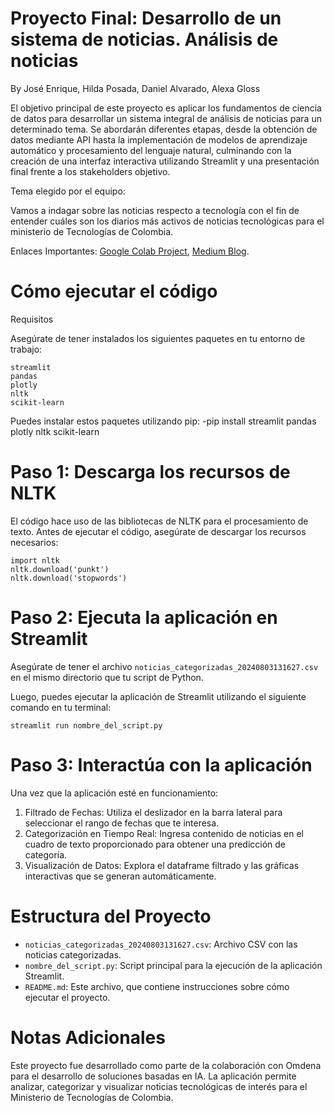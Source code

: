 # Proyecto Final: Desarrollo de un sistema de noticias. Análisis de noticias

By José Enrique, Hilda Posada, Daniel Alvarado, Alexa Gloss

El objetivo principal de este proyecto es aplicar los fundamentos de ciencia de datos para desarrollar un sistema integral de análisis de noticias para un determinado tema. Se abordarán diferentes etapas, desde la obtención de datos mediante API hasta la implementación de modelos de aprendizaje automático y procesamiento del lenguaje natural, culminando con la creación de una interfaz interactiva utilizando Streamlit y una presentación final frente a los stakeholders objetivo.

Tema elegido por el equipo:

Vamos a indagar sobre las noticias respecto a tecnología con el fin de entender cuáles son los diarios más activos de noticias tecnológicas para el ministerio de Tecnologías de Colombia.

Enlaces Importantes:
[Google Colab Project](https://colab.research.google.com/drive/10WOh4ydRyKezrosZAkAmIg3kn-xRNeSb#scrollTo=_I1IIl8OC0DX),
[Medium Blog](https://medium.com/@hildaecogreen/9bfb0fe613b5).


# Cómo ejecutar el código
Requisitos

Asegúrate de tener instalados los siguientes paquetes en tu entorno de trabajo:

    streamlit
    pandas
    plotly
    nltk
    scikit-learn

Puedes instalar estos paquetes utilizando pip:
-pip install streamlit pandas plotly nltk scikit-learn

# Paso 1: Descarga los recursos de NLTK

El código hace uso de las bibliotecas de NLTK para el procesamiento de texto. Antes de ejecutar el código, asegúrate de descargar los recursos necesarios:

    import nltk
    nltk.download('punkt')
    nltk.download('stopwords')

# Paso 2: Ejecuta la aplicación en Streamlit

Asegúrate de tener el archivo `noticias_categorizadas_20240803131627.csv` en el mismo directorio que tu script de Python.

Luego, puedes ejecutar la aplicación de Streamlit utilizando el siguiente comando en tu terminal:

    streamlit run nombre_del_script.py

# Paso 3: Interactúa con la aplicación

Una vez que la aplicación esté en funcionamiento:

1. Filtrado de Fechas: Utiliza el deslizador en la barra lateral para seleccionar el rango de fechas que te interesa.
2. Categorización en Tiempo Real: Ingresa contenido de noticias en el cuadro de texto proporcionado para obtener una predicción de categoría.
3. Visualización de Datos: Explora el dataframe filtrado y las gráficas interactivas que se generan automáticamente.

# Estructura del Proyecto

- `noticias_categorizadas_20240803131627.csv`: Archivo CSV con las noticias categorizadas.
- `nombre_del_script.py`: Script principal para la ejecución de la aplicación Streamlit.
- `README.md`: Este archivo, que contiene instrucciones sobre cómo ejecutar el proyecto.

# Notas Adicionales

Este proyecto fue desarrollado como parte de la colaboración con Omdena para el desarrollo de soluciones basadas en IA. La aplicación permite analizar, categorizar y visualizar noticias tecnológicas de interés para el Ministerio de Tecnologías de Colombia.